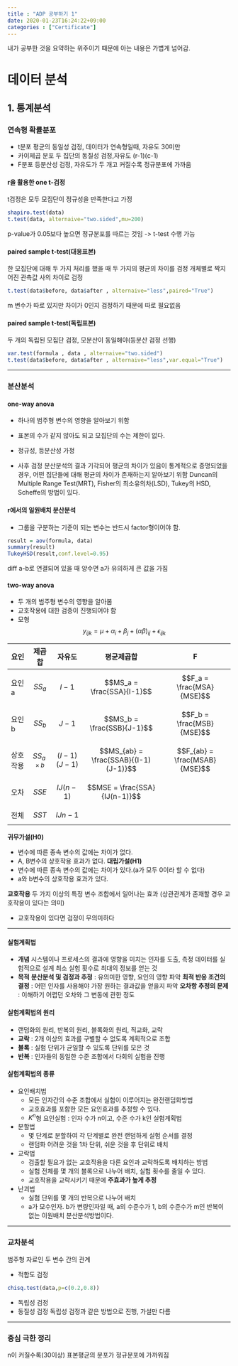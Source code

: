 ```yaml
---
title : "ADP 공부하기 1"
date: 2020-01-23T16:24:22+09:00
categories : ["Certificate"]
---
```


내가 공부한 것을 요약하는 위주이기 때문에 아는 내용은 가볍게 넘어감.

# 데이터 분석
## 1. 통계분석

### 연속형 확률분포
- t분포
평균의 동일성 검정, 데이터가 연속형일때, 자유도 30미만
- 카이제곱 분포
두 집단의 동질성 검정,자유도 (r-1)(c-1)
- F분포
등분산성 검정, 자유도가 두 개고 커질수록 정규분포에 가까움

#### r을 활용한 one t-검정
t검정은 모두 모집단이 정규성을 만족한다고 가정
```r
shapiro.test(data)
t.test(data, alternaive="two.sided",mu=200)
```
p-value가 0.05보다 높으면 정규분포를 따르는 것임 -> t-test 수행 가능

#### paired sample t-test(대응표본)
한 모집단에 대해 두 가지 처리를 했을 때 두 가지의 평균의 차이를 검정
개체별로 짝지어진 관측값 사의 차이로 검정
```r
t.test(data$before, data$after , alternaive="less",paired="True")
```
m 변수가 따로 있지만 차이가 0인지 검정하기 때문에 따로 필요없음

#### paired sample t-test(독립표본)
두 개의 독립된 모집단 검정, 모분산이 동일해야(등분산 검정 선행)
```r
var.test(formula , data , alternaive="two.sided")
t.test(data$before, data$after , alternaive="less",var.equal="True")
```

---
### 분산분석

#### one-way anova
- 하나의 범주형 변수의 영향을 알아보기 위함
- 표본의 수가 같지 않아도 되고 모집단의 수는 제한이 없다.
- 정규성, 등분산성 가정

- 사후 검정
분산분석의 결과 기각되어 평균의 차이가 있음이 통계적으로 증명되었을 경우, 어떤 집단들에 대해 평균의 차이가 존재하는지 알아보기 위함
Duncan의 Multiple Range Test(MRT), Fisher의 최소유의차(LSD), Tukey의 HSD, Scheffe의 방법이 있다.

#### r에서의 일원배치 분산분석
 - 그룹을 구분하는 기준이 되는 변수는 반드시 factor형이어야 함.
```r
result = aov(formula, data)
summary(result)
TukeyHSD(result,conf.level=0.95)
```
diff a-b로 연결되어 있을 때 양수면 a가 유의하게 큰 값을 가짐

#### two-way anova
- 두 개의 범주형 변수의 영향을 알아봄
- 교호작용에 대한 검증이 진행되어야 함
- 모형
$$y_{ijk} = \mu + \alpha_i + \beta_j + (\alpha\beta)_{ij} +  \epsilon_{ijk}$$

| 요인 | 제곱합 | 자유도 | 평균제곱합 | F |
|-|-|-|-|-|
|요인a|$$SS_a$$|$$I-1$$|$$MS_a = \frac{SSA}{I-1}$$|$$F_a = \frac{MSA}{MSE}$$|
|요인b|$$SS_b$$|$$J-1$$|$$MS_b = \frac{SSB}{J-1}$$|$$F_b = \frac{MSB}{MSE}$$|
|상호 작용|$$SS_{a \times b}$$|$$(I-1)(J-1)$$|$$MS_{ab} = \frac{SSAB}{(I-1)(J-1)}$$|$$F_{ab} = \frac{MSAB}{MSE}$$|
|오차|$$SSE$$|$$IJ(n-1)$$|$$MSE = \frac{SSA}{IJ(n-1)}$$||
|전체|$$SST$$|$$IJn-1$$|||

**귀무가설(H0)**
- 변수에 따른 종속 변수의 값에는 차이가 없다.
- A, B변수의 상호작용 효과가 없다.
**대립가설(H1)**
- 변수에 따른 종속 변수의 값에는 차이가 있다.(a가 모두 0이라 할 수 없다)
- a와 b변수의 상호작용 효과가 있다.

**교호작용**
두 가지 이상의 특정 변수 조합에서 일어나는 효과
(상관관계가 존재할 경우 교호작용이 있다는 의미)
- 교호작용이 있다면 검정이 무의미하다

___
#### 실험계획법
 - **개념**
 시스템이나 프로세스의 결과에 영향을 미치는 인자를 도출, 측정 데이터를 실험적으로 설계
최소 실험 횟수로 최대의 정보를 얻는 것
- **목적**
**분산분석 및 검정과 추정** : 유의미한 영향, 요인의 영향 파악
**최적 반응 조건의 결정** : 어떤 인자를 사용해야 가장 원하는 결과값을 얻을지 파악
**오차항 추정의 문제** : 이해하기 어렵던 오차와 그 변동에 관한 정도 

#### 실험계획법의 원리
- 랜덤화의 원리, 반복의 원리, 블록화의 원리, 직교화, 교락
- **교락** : 2개 이상의 효과를 구별할 수 없도록 계획적으로 조합
- **블록** : 실험 단위가 균일할 수 있도록 단위를 모은 것
- **반복** : 인자들의 동일한 수준 조합에서 다회의 실험을 진행

#### 실험계획법의 종류
- 요인배치법
    - 모든 인자간의 수준 조합에서 실험이 이루어지는 완전랜덤화방법
    - 교호효과를 포함한 모든 요인효과를 추정할 수 있다.
    - $K^n$형 요인실험 : 인자 수가 n이고, 수준 수가 k인 실험계획법
- 분할법
    - 몇 단계로 분할하여 각 단계별로 완전 랜덤하게 실험 순서를 결정
    - 랜덤화 어려운 것을 1차 단위, 쉬운 것을 후 단위로 배치
- 교락법
    - 검출할 필요가 없는 교호작용을 다른 요인과 교락하도록 배치하는 방법
    - 실험 전체를 몇 개의 블록으로 나누어 배치, 실험 횟수를 줄일 수 있다.
    - 교호작용을 교락시키기 때문에 **주효과가 높게 추정**
- 난괴법
    - 실험 단위를 몇 개의 반복으로 나누어 배치
    - a가 모수인자. b가 변량인자일 때, a의 수준수가 1, b의 수준수가 m인 반복이 없는 이원배치 분산분석방법이다.

---
### 교차분석
범주형 자료인 두 변수 간의 관계
- 적합도 검정
```r
chisq.test(data,p=c(0.2,0.8))
```

- 독립성 검정
- 동질성 검정
독립성 검정과 같은 방법으로 진행, 가설만 다름

___
### 중심 극한 정리
n이 커질수록(30이상) 표본평균의 분포가 정규분포에 가까워짐



